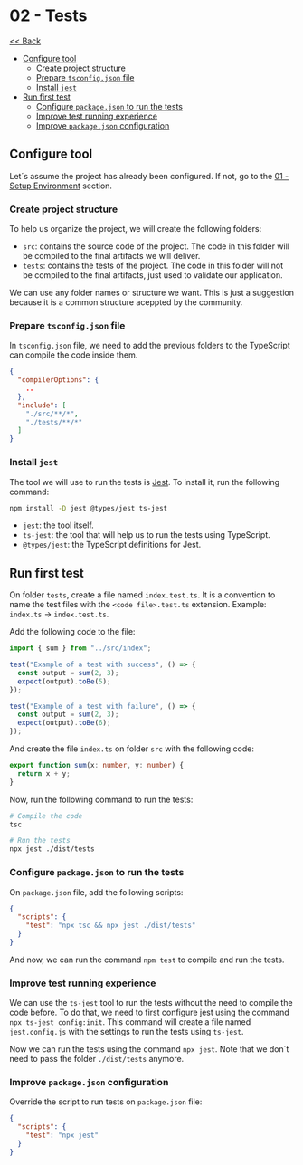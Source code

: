 # 02 - Tests

[<< Back](../README.md)

- [Configure tool](#configure-tool)
  - [Create project structure](#create-project-structure)
  - [Prepare `tsconfig.json` file](#prepare-tsconfigjson-file)
  - [Install `jest`](#install-jest)
- [Run first test](#run-first-test)
  - [Configure `package.json` to run the tests](#configure-packagejson-to-run-the-tests)
  - [Improve test running experience](#improve-test-running-experience)
  - [Improve `package.json` configuration](#improve-packagejson-configuration)



## Configure tool

Let´s assume the project has already been configured. If not, go to the [01 - Setup Environment](../../01-SetupEnvironment/03-ConfigureProject/) section.


### Create project structure

To help us organize the project, we will create the following folders:

- `src`: contains the source code of the project. The code in this folder will be compiled to the final artifacts we will deliver.
- `tests`: contains the tests of the project. The code in this folder will not be compiled to the final artifacts, just used to validate our application.

We can use any folder names or structure we want. This is just a suggestion because it is a common structure aceppted by the community.


### Prepare `tsconfig.json` file

In `tsconfig.json` file, we need to add the previous folders to the TypeScript can compile the code inside them.

```json
{
  "compilerOptions": {
    ..
  },
  "include": [
    "./src/**/*",
    "./tests/**/*"
  ]
}
```


### Install `jest`

The tool we will use to run the tests is [Jest](https://jestjs.io/). To install it, run the following command:

```bash
npm install -D jest @types/jest ts-jest
```

- `jest`: the tool itself.
- `ts-jest`: the tool that will help us to run the tests using TypeScript.
- `@types/jest`: the TypeScript definitions for Jest.



## Run first test

On folder `tests`, create a file named `index.test.ts`. It is a convention to name the test files with the `<code file>.test.ts` extension. Example: `index.ts` -> `index.test.ts`.

Add the following code to the file:

```typescript
import { sum } from "../src/index";

test("Example of a test with success", () => {
  const output = sum(2, 3);
  expect(output).toBe(5);
});

test("Example of a test with failure", () => {
  const output = sum(2, 3);
  expect(output).toBe(6);
});
```

And create the file `index.ts` on folder `src` with the following code:

```typescript
export function sum(x: number, y: number) {
  return x + y;
}
```

Now, run the following command to run the tests:

```bash
# Compile the code
tsc

# Run the tests
npx jest ./dist/tests
```

### Configure `package.json` to run the tests

On `package.json` file, add the following scripts:

```json
{
  "scripts": {
    "test": "npx tsc && npx jest ./dist/tests"
  }
}
```

And now, we can run the command `npm test` to compile and run the tests.


### Improve test running experience

We can use the `ts-jest` tool to run the tests without the need to compile the code before. To do that, we need to first configure jest using the command `npx ts-jest config:init`. This command will create a file named `jest.config.js` with the settings to run the tests using `ts-jest`.

Now we can run the tests using the command `npx jest`. Note that we don´t need to pass the folder `./dist/tests` anymore.

### Improve `package.json` configuration

Override the script to run tests on `package.json` file:

```json
{
  "scripts": {
    "test": "npx jest"
  }
}
```